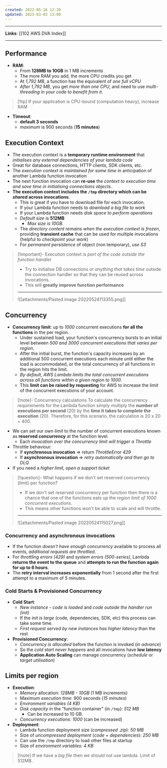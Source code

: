 ```yaml
---
created: 2022-05-16 12:39
updated: 2023-03-03 13:00
---
```

---
**Links**: [[102 AWS DVA Index]]

---
## Performance
- **RAM**:
	- From **128MB to 10GB** in 1 MB increments
	- The more RAM you add, the more CPU credits you get
	- At *1,792 MB*, a function has the equivalent of *one full vCPU*
	- *After 1,792 MB*, you get *more than one CPU*, and need to use *multi-threading in your code to benefit from it*.

> [!tip] If your application is CPU-bound (computation heavy), increase RAM

- **Timeout**:
	- **default 3 seconds** 
	- *maximum* is 900 seconds (**15 minutes**)

## Execution Context
- The execution context is a **temporary runtime environment** that *initialises any external dependencies of your lambda code*
- Great for database connections, HTTP clients, SDK clients, etc.
- The *execution context is maintained for some time* in anticipation of another Lambda function invocation
- The next function invocation can **re-use** the *context to execution time and save time in initialising connections objects*.
- **The execution context includes the `/tmp` directory which can be *shared* across invocations**.
	- This is great if you have to download file for each invocation.
	- If your Lambda function needs to *download a big file to work*
	- If your Lambda function needs *disk space to perform operations*
	- *Default size* is **512MB**
		- *Max size is 10GB*.
	- The *directory content remains when the execution context is frozen*, providing **transient cache** that can be used for multiple invocations (helpful to *checkpoint your work*)
	- For *permanent persistence* of object (non temporary), *use S3*

> [!important]- Execution context is *part of the code outside the function handler*
> - Try to initialise DB connections or *anything that takes time* outside the connection handler so that they can be reused across invocations.
> - This will **greatly improve function performance**
> ---
> ![[attachments/Pasted image 20220524113355.png]]

## Concurrency
- **Concurrency limit**: up to *1000* concurrent executions **for all the functions** in the per region.
	- Under sustained load, your function's concurrency bursts to an initial level between *500 and 3000 concurrent executions that varies per region*. 
	- After the initial burst, the function's capacity increases by an additional 500 concurrent executions each minute until either the load is accommodated, or the total concurrency of all functions in the region hits the limit.
	- *By default, AWS Lambda limits the total concurrent executions across all functions within a given region to 1000*. 
	- This **limit can be raised by requesting** for AWS to increase the limit of the concurrent executions of your account.

> [!note]- Concurrency calculations
> To calculate the concurrency requirements for the Lambda function simply multiply the **number of executions per second** (20) by the **time it takes to complete the execution** (20).
> Therefore, for this scenario, the calculation is 20 x 20 = 400.

- We can set our own *limit* to the number of concurrent executions known as **reserved concurrency** at the function level.
	- Each *invocation over the concurrency limit will trigger a Throttle*
- Throttle behaviour:
	- If **synchronous invocation** => return *ThrottleError 429*
	- If **asynchronous invocation** => *retry automatically and then go to DLQ*
- If you need a *higher limit, open a support ticket*

> [!question]- What happens if we don't set reserved concurrency (limit)  per function?
> - If we don't set reserved concurrency per function then there is a chance that one of the functions eats up the *region limit of 1000 concurrent executions*. 
> - This means other functions won't be able to scale and will throttle.
> ---
> ![[attachments/Pasted image 20220524115027.png]]

### Concurrency and asynchronous invocations
- If the function *doesn't have enough concurrency* available to process all events, *additional requests are throttled*.
- For *throttling errors (429)* and *system errors (500-series)*, Lambda **returns the event to the queue** and **attempts to run the function again for up to 6 hours**.
- The **retry interval increases exponentially** from 1 second after the first attempt to a maximum of 5 minutes.

### Cold Starts & Provisioned Concurrency
- **Cold Start**:
	- *New instance* - *code is loaded* and *code outside the handler run (init)*
	- If the *init is large* (code, dependencies, SDK, etc) this process can take some time.
	- *First request served by new instances has higher latency* than the rest
- **Provisioned Concurrency**:
	- *Concurrency is allocated* before the function is invoked (*in advance*)
	- So the *cold start never happens* and all invocations have **low latency**
	- **Application Auto Scaling** can manage concurrency (*schedule* or *target utilisation*)

## Limits per region
- **Execution**:
	- *Memory* allocation: *128MB - 10GB* (1 MB increments)
	- Maximum *execution time*: 900 seconds (*15 minutes*)
	- *Environment variables (4 KB)*
	- *Disk capacity* in the "function container" (in `/tmp`): *512 MB*
		- Can be increased to 10 GB.
	- *Concurrency executions: 1000* (can be increased)
- **Deployment**:
	- Lambda function deployment size (*compressed .zip*): *50 MB*
	- Size of *uncompressed deployment* (*code + dependencies*): *250 MB*
	- Can use the `/tmp` directory to load other files at startup
	- Size of *environment variables: 4 KB*

> [!note] If we have a *big file* then we should not use lambda. Limit of 512MB. 
